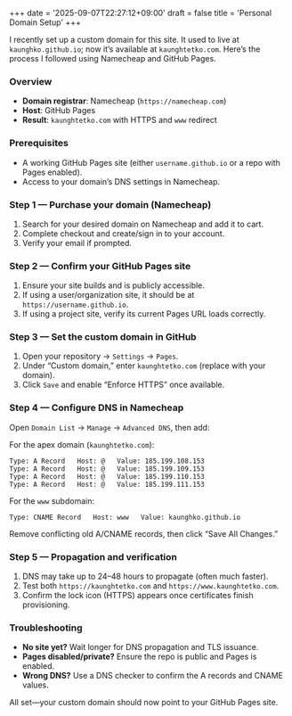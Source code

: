 +++
date = '2025-09-07T22:27:12+09:00'
draft = false
title = 'Personal Domain Setup'
+++

I recently set up a custom domain for this site. It used to live at `kaunghko.github.io`; now it’s available at `kaunghtetko.com`. Here’s the process I followed using Namecheap and GitHub Pages.

### Overview
- **Domain registrar**: Namecheap (`https://namecheap.com`)
- **Host**: GitHub Pages
- **Result**: `kaunghtetko.com` with HTTPS and `www` redirect

### Prerequisites
- A working GitHub Pages site (either `username.github.io` or a repo with Pages enabled).
- Access to your domain’s DNS settings in Namecheap.

### Step 1 — Purchase your domain (Namecheap)
1. Search for your desired domain on Namecheap and add it to cart.
2. Complete checkout and create/sign in to your account.
3. Verify your email if prompted.

### Step 2 — Confirm your GitHub Pages site
1. Ensure your site builds and is publicly accessible.
2. If using a user/organization site, it should be at `https://username.github.io`.
3. If using a project site, verify its current Pages URL loads correctly.

### Step 3 — Set the custom domain in GitHub
1. Open your repository → `Settings` → `Pages`.
2. Under “Custom domain,” enter `kaunghtetko.com` (replace with your domain).
3. Click `Save` and enable “Enforce HTTPS” once available.

### Step 4 — Configure DNS in Namecheap
Open `Domain List` → `Manage` → `Advanced DNS`, then add:

For the apex domain (`kaunghtetko.com`):

```text
Type: A Record   Host: @   Value: 185.199.108.153
Type: A Record   Host: @   Value: 185.199.109.153
Type: A Record   Host: @   Value: 185.199.110.153
Type: A Record   Host: @   Value: 185.199.111.153
```

For the `www` subdomain:

```text
Type: CNAME Record   Host: www   Value: kaunghko.github.io
```

Remove conflicting old A/CNAME records, then click “Save All Changes.”

### Step 5 — Propagation and verification
1. DNS may take up to 24–48 hours to propagate (often much faster).
2. Test both `https://kaunghtetko.com` and `https://www.kaunghtetko.com`.
3. Confirm the lock icon (HTTPS) appears once certificates finish provisioning.

### Troubleshooting
- **No site yet?** Wait longer for DNS propagation and TLS issuance.
- **Pages disabled/private?** Ensure the repo is public and Pages is enabled.
- **Wrong DNS?** Use a DNS checker to confirm the A records and CNAME values.

All set—your custom domain should now point to your GitHub Pages site.